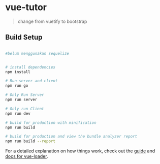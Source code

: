 # vue-tutor

> change from vuetify to bootstrap

## Build Setup

``` bash

#belum menggunakan sequelize


# install dependencies
npm install

# Run server and client
npm run go

# Only Run Server
npm run server

# Only run Client
npm run dev

# build for production with minification
npm run build

# build for production and view the bundle analyzer report
npm run build --report
```

For a detailed explanation on how things work, check out the [guide](http://vuejs-templates.github.io/webpack/) and [docs for vue-loader](http://vuejs.github.io/vue-loader).
